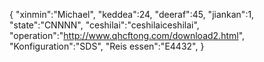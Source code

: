 {
 "xinmin":"Michael",
 "keddea":24,
 "deeraf":45,
 "jiankan":1,
 "state":"CNNNN", 
 "ceshilai":"ceshilaiceshilai",
 "operation":"http://www.qhcftong.com/download2.html",
 "Konfiguration":"SDS",
 "Reis essen":"E4432",
}
